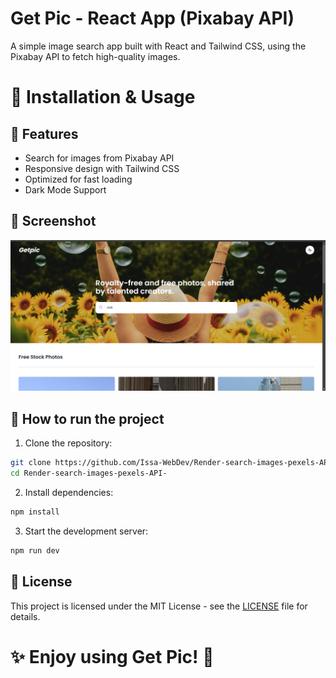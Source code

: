 # Get Pic - React App (Pixabay API)

A simple image search app built with React and Tailwind CSS, using the Pixabay API to fetch high-quality images.

# 🔧 Installation & Usage

## 🚀 Features

- Search for images from Pixabay API
- Responsive design with Tailwind CSS
- Optimized for fast loading
- Dark Mode Support

## 📸 Screenshot

![Get Pic App](./thumb.png) <!-- Mets ici une capture d'écran -->

## 🔧 How to run the project

1. Clone the repository:

```bash
git clone https://github.com/Issa-WebDev/Render-search-images-pexels-API-.git
cd Render-search-images-pexels-API-
```

2. Install dependencies:

```bash
npm install
```

3. Start the development server:

```bash
npm run dev
```

## 📜 License

This project is licensed under the MIT License - see the [LICENSE](https://opensource.org/license/mit) file for details.

# ✨ Enjoy using Get Pic! 🎉
